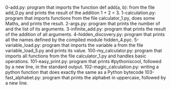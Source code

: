 0-add.py: program that imports the function def add(a, b): from the file add_0.py and prints the result of the addition 1 + 2 = 3.
1-calculation.py: program that imports functions from the file calculator_1.py, does some Maths, and prints the result.
2-args.py: program that prints the number of and the list of its arguments.
3-infinite_add.py: program that prints the result of the addition of all arguments.
4-hidden_discovery.py: program that prints all the names defined by the compiled module hidden_4.pyc.
5-variable_load.py: program that imports the variable a from the file variable_load_5.py and prints its value.
100-my_calculator.py: program that imports all functions from the file calculator_1.py and handles basic operations.
101-easy_print.py: program that prints #pythoniscool, followed by a new line, in the standard output.
102-magic_calculation.py: writing a python function that does exactly the same as a Python bytecode
103-fast_alphabet.py: program that prints the alphabet in uppercase, followed by a new line.
